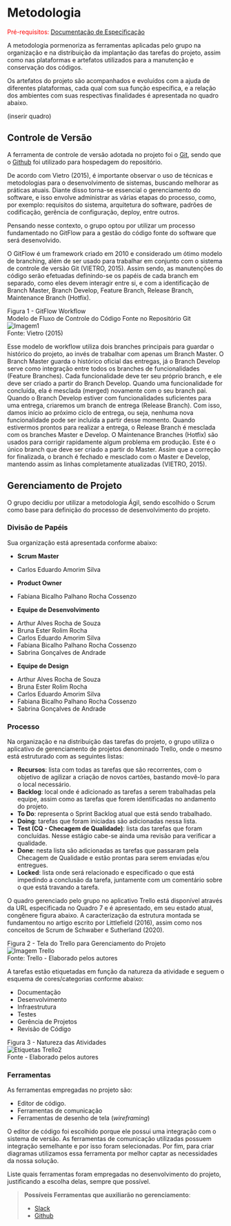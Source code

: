 
# Metodologia

<span style="color:red">Pré-requisitos: <a href="2-Especificação do Projeto.md"> Documentação de Especificação</a></span>

A metodologia pormenoriza as ferramentas aplicadas pelo grupo na organização e na distribuição da implantação das tarefas do projeto, assim como nas plataformas e artefatos utilizados para a manutenção e conservação dos códigos.

Os artefatos do projeto são acompanhados e evoluídos com a ajuda de diferentes plataformas, cada qual com sua função específica, e a relação dos ambientes com suas respectivas finalidades é apresentada no quadro abaixo.

(inserir quadro)


## Controle de Versão

A ferramenta de controle de versão adotada no projeto foi o
[Git](https://git-scm.com/), sendo que o [Github](https://github.com)
foi utilizado para hospedagem do repositório.

De acordo com Vietro (2015), é importante observar o uso de técnicas e metodologias para o desenvolvimento de sistemas, buscando melhorar as práticas atuais. Diante disso torna-se essencial o gerenciamento do software, e isso envolve administrar as várias etapas do processo, como, por exemplo: requisitos do sistema, arquitetura do software, padrões de codificação, gerência de configuração, deploy, entre outros.

Pensando nesse contexto, o grupo optou por utilizar um processo fundamentado no GitFlow para a gestão do código fonte do software que será desenvolvido. 

O GitFlow é um framework criado em 2010 e considerado um ótimo modelo de branching, além de ser usado para trabalhar em conjunto com o sistema de controle de versão Git (VIETRO, 2015). Assim sendo, as manutenções do código serão efetuadas definindo-se os papéis de cada branch em separado, como eles devem interagir entre si, e com a identificação de Branch Master, Branch Develop, Feature Branch, Release Branch, Maintenance Branch (Hotfix).

Figura 1 - GitFlow Workflow <br> 
Modelo de Fluxo de Controle do Código Fonte no Repositório Git <br>
![Imagem1](https://user-images.githubusercontent.com/89549220/135769298-eea53f98-5e3e-4dd4-8c84-45e496dfbac4.png) <br>
Fonte: Vietro (2015)

Esse modelo de workflow utiliza dois branches principais para guardar o histórico do projeto, ao invés de trabalhar com apenas um Branch Master. O Branch Master guarda o histórico oficial das entregas, já o Branch Develop serve como integração entre todos os branches de funcionalidades (Feature Branches). Cada funcionalidade deve ter seu próprio branch, e ele deve ser criado a partir do Branch Develop. Quando uma funcionalidade for concluída, ela é mesclada (merged) novamente com o seu branch pai. Quando o Branch Develop estiver com funcionalidades suficientes para uma entrega, criaremos um branch de entrega (Release Branch). Com isso, damos início ao próximo ciclo de entrega, ou seja, nenhuma nova funcionalidade pode ser incluída a partir desse momento. Quando estivermos prontos para realizar a entrega, o Release Branch é mesclada com os branches Master e Develop. O Maintenance Branches (Hotfix) são usados para corrigir rapidamente algum problema em produção. Este é o único branch que deve ser criado a partir do Master. Assim que a correção for finalizada, o branch é fechado e mesclado com o Master e Develop, mantendo assim as linhas completamente atualizadas (VIETRO, 2015).


## Gerenciamento de Projeto

O grupo decidiu por utilizar a metodologia Ágil, sendo escolhido o Scrum como base para definição do processo de desenvolvimento do projeto.

### Divisão de Papéis

Sua organização está apresentada conforme abaixo:

* __Scrum Master__
- Carlos Eduardo Amorim Silva

* __Product Owner__
- Fabiana Bicalho Palhano Rocha Cossenzo

* __Equipe de Desenvolvimento__
- Arthur Alves Rocha de Souza
- Bruna Ester Rolim Rocha
- Carlos Eduardo Amorim Silva
- Fabiana Bicalho Palhano Rocha Cossenzo
- Sabrina Gonçalves de Andrade

* __Equipe de Design__
- Arthur Alves Rocha de Souza
- Bruna Ester Rolim Rocha
- Carlos Eduardo Amorim Silva
- Fabiana Bicalho Palhano Rocha Cossenzo
- Sabrina Gonçalves de Andrade

### Processo

Na organização e na distribuição das tarefas do projeto, o grupo utiliza o aplicativo de gerenciamento de projetos denominado Trello, onde o mesmo está estruturado com as seguintes listas: 

* __Recursos__: lista com todas as tarefas que são recorrentes, com o objetivo de agilizar a criação de novos cartões, bastando movê-lo para o local necessário.
* __Backlog__: local onde é adicionado as tarefas a serem trabalhadas pela equipe, assim como as tarefas que forem identificadas no andamento do projeto. 
* __To Do__: representa o Sprint Backlog atual que está sendo trabalhado.
* __Doing__: tarefas que foram iniciadas são adicionadas nessa lista.
* __Test (CQ - Checagem de Qualidade)__: lista das tarefas que foram concluídas. Nesse estágio cabe-se ainda uma revisão para verificar a qualidade.
* __Done__: nesta lista são adicionadas as tarefas que passaram pela Checagem de Qualidade e estão prontas para serem enviadas e/ou entregues.
* __Locked__: lista onde será relacionado e especificado o que está impedindo a conclusão da tarefa, juntamente com um comentário sobre o que está travando a tarefa.

O quadro gerenciado pelo grupo no aplicativo Trello está disponível através da URL especificada no Quadro 7 e é apresentado, em seu estado atual, congênere figura abaixo. A caracterização da estrutura montada se fundamentou no artigo escrito por Littlefield (2016), assim como nos conceitos de Scrum de Schwaber e Sutherland (2020).

Figura 2 - Tela do Trello para Gerenciamento do Projeto <br>
![Imagem Trello](https://user-images.githubusercontent.com/89549220/135769092-86a86aef-642d-477f-8369-e8ec67c32e13.png) <br>
Fonte: Trello - Elaborado pelos autores


A tarefas estão etiquetadas em função da natureza da atividade e seguem o esquema de cores/categorias conforme abaixo:

* Documentação
* Desenvolvimento 
* Infraestrutura
* Testes
* Gerência de Projetos
* Revisão de Código

Figura 3 - Natureza das Atividades <br>
![Etiquetas Trello2](https://user-images.githubusercontent.com/89549220/135769139-9475b908-80e1-41d5-9ad3-6e3ee9e0219e.png) <br>
Fonte - Elaborado pelos autores


### Ferramentas

As ferramentas empregadas no projeto são:

- Editor de código.
- Ferramentas de comunicação
- Ferramentas de desenho de tela (_wireframing_)

O editor de código foi escolhido porque ele possui uma integração com o
sistema de versão. As ferramentas de comunicação utilizadas possuem
integração semelhante e por isso foram selecionadas. Por fim, para criar
diagramas utilizamos essa ferramenta por melhor captar as
necessidades da nossa solução.

Liste quais ferramentas foram empregadas no desenvolvimento do projeto, justificando a escolha delas, sempre que possível.
 
> **Possíveis Ferramentas que auxiliarão no gerenciamento**: 
> - [Slack](https://slack.com/)
> - [Github](https://github.com/)


